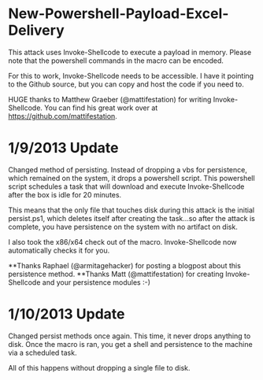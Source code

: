 New-Powershell-Payload-Excel-Delivery
=====================================

This attack uses Invoke-Shellcode to execute a payload in memory. Please note that the powershell commands in the macro
can be encoded.

For this to work, Invoke-Shellcode needs to be accessible. I have it pointing to the Github source, but you can 
copy and host the code if you need to.

HUGE thanks to Matthew Graeber (@mattifestation) for writing Invoke-Shellcode. You can find his great work over at 
https://github.com/mattifestation. 


1/9/2013 Update
======================================
Changed method of persisting. Instead of dropping a vbs for persistence, which remained on the system, it drops
a powershell script.
This powershell script schedules a task that will download and execute Invoke-Shellcode after the box is idle for 20 minutes. 

This means that the only file that touches disk during this attack is the initial persist.ps1, which deletes itself after 
creating the task...so after the attack is complete, you have persistence on the system with no artifact on disk.


I also took the x86/x64 check out of the macro. Invoke-Shellcode now automatically checks it for you.

**Thanks Raphael (@armitagehacker) for posting a blogpost about this persistence method.
**Thanks Matt (@mattifestation) for creating Invoke-Shellcode and your persistence modules :-)

1/10/2013 Update
=======================================
Changed persist methods once again. This time, it never drops anything to disk. Once the macro is ran, you get a shell
and persistence to the machine via a scheduled task.

All of this happens without dropping a single file to disk.
